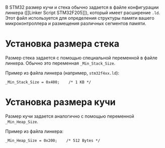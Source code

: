 
В STM32 размер кучи и стека обычно задается в файле конфигурации линкера ([[Linker Script STM32F205]]), который имеет расширение `.ld`. Этот файл используется для определения структуры памяти вашего микроконтроллера и размещения различных сегментов памяти.

# Установка размера стека
Размер стека задается с помощью специальной переменной в файле линкера. Обычно это переменная `_Min_Stack_Size`.

Пример из файла линкера (например, `stm32f4xx.ld`):
```ld
_Min_Stack_Size = 0x400;    /* 1 KB */
```

# Установка размера кучи

Размер кучи задается аналогично с помощью переменной `_Min_Heap_Size`.

Пример из файла линкера:
```ld
_Min_Heap_Size = 0x200;    /* 512 Bytes */
```

